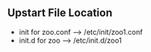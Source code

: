 ## Upstart File Location

+ init for zoo.conf --> /etc/init/zoo1.conf
+ init.d for zoo --> /etc/init.d/zoo1
